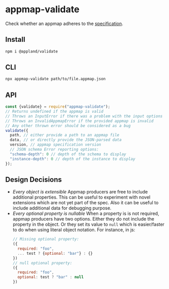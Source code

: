 # appmap-validate

Check whether an appmap adheres to the [specification](https://github.com/applandinc/appmap).

## Install

```sh
npm i @appland/validate
```

## CLI

```sh
npx appmap-validate path/to/file.appmap.json
```

## API

```js
const {validate} = require("appmap-validate");
// Returns undefined if the appmap is valid
// Throws an InputError if there was a problem with the input options
// Throws an InvalidAppmapError if the provided appmap is invalid
// Any other thrown error should be considered as a bug
validate({
  path, // either provide a path to an appmap file
  data, // or directly provide the JSON-parsed data
  version, // appmap specification version
  // JSON schema Error reporting options:
  "schema-depth": 0 // depth of the schema to display
  "instance-depth": 0 // depth of the instance to display
});
```

## Design Decisions

- *Every object is extensible*
  Appmap producers are free to include additional properties.
  This can be useful to experiment with novel extensions which are not yet part of the spec.
  Also it can be useful to include additional data for debugging purpose.
- *Every optional property is nullable*
  When a property is is not required, appmap producers have two options.
  Either they do not include the property in the object.
  Or they set its value to `null` which is easier/faster to do when using literal object notation.
  For instance, in js:
  ```js
  // Missing optional property:
  ({
    required: "foo",
    ... test ? {optional: "bar"} : {}
  })
  // null optional property:
  ({
    required: "foo",
    optional: test ? "bar" : null
  })
  ```

